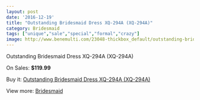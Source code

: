 ```yaml
---
layout: post
date: '2016-12-19'
title: "Outstanding Bridesmaid Dress XQ-294A (XQ-294A)"
category: Bridesmaid
tags: ["unique","sale","special","formal","crazy"]
image: http://www.benemulti.com/23048-thickbox_default/outstanding-bridesmaid-dress-xq-294a-xq-294a.jpg
---
```

Outstanding Bridesmaid Dress XQ-294A (XQ-294A)

On Sales: **$119.99**
<a href="https://www.benemulti.com/en/bridesmaid/8799-outstanding-bridesmaid-dress-xq-294a-xq-294a.html"><amp-img layout="responsive" width="600" height="600" src="//www.benemulti.com/23048-thickbox_default/outstanding-bridesmaid-dress-xq-294a-xq-294a.jpg" alt="Outstanding Bridesmaid Dress XQ-294A (XQ-294A) 0" /></a>
<a href="https://www.benemulti.com/en/bridesmaid/8799-outstanding-bridesmaid-dress-xq-294a-xq-294a.html"><amp-img layout="responsive" width="600" height="600" src="//www.benemulti.com/23049-thickbox_default/outstanding-bridesmaid-dress-xq-294a-xq-294a.jpg" alt="Outstanding Bridesmaid Dress XQ-294A (XQ-294A) 1" /></a>

Buy it: [Outstanding Bridesmaid Dress XQ-294A (XQ-294A)](https://www.benemulti.com/en/bridesmaid/8799-outstanding-bridesmaid-dress-xq-294a-xq-294a.html "Outstanding Bridesmaid Dress XQ-294A (XQ-294A)")

View more: [Bridesmaid](https://www.benemulti.com/en/74-bridesmaid "Bridesmaid")